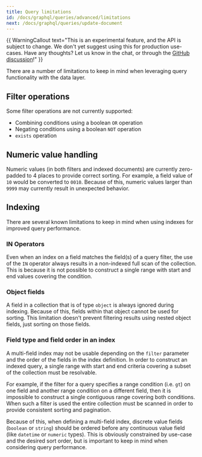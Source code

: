 ```yaml
---
title: Query limitations
id: /docs/graphql/queries/advanced/limitations
next: /docs/graphql/queries/update-document
---
```

{{ WarningCallout text="This is an experimental feature, and the API is subject to change. We don't yet suggest using this for production use-cases. Have any thoughts? Let us know in the chat, or through the [GitHub discussion](https://github.com/tinacms/tinacms/discussions/2811)!" }}

There are a number of limitations to keep in mind when leveraging query functionality with the data layer.

## Filter operations

Some filter operations are not currently supported:

- Combining conditions using a boolean `OR` operation
- Negating conditions using a boolean `NOT` operation
- `exists` operation

## Numeric value handling

Numeric values (in both filters and indexed documents) are currently zero-padded to 4 places to provide correct sorting. For example, a field value of `10` would be converted to `0010`. Because of this, numeric values larger than `9999` may currently result in unexpected behavior.

## Indexing

There are several known limitations to keep in mind when using indexes for improved query performance.

### IN Operators

Even when an index on a field matches the field(s) of a query filter, the use of the `IN` operator always results in a non-indexed full scan of the collection. This is because it is not possible to construct a single range with start and end values covering the condition. 

### Object fields

A field in a collection that is of type `object` is always ignored during indexing. Because of this, fields within that object cannot be used for sorting. This limitation doesn't prevent filtering results using nested object fields, just sorting on those fields.

### Field type and field order in an index

A multi-field index may not be usable depending on the `filter` parameter and the order of the fields in the index definition. In order to construct an indexed query, a single range with start and end criteria covering a subset of the collection must be resolvable.

For example, if the filter for a query specifies a range condition (i.e. `gt`) on one field and another range condition on a different field, then it is impossible to construct a single contiguous range covering both conditions. When such a filter is used the entire collection must be scanned in order to provide consistent sorting and pagination.

Because of this, when defining a multi-field index, discrete value fields (`boolean` or `string`) should be ordered before any continuous value field (like `datetime` or `numeric` types). This is obviously constrained by use-case and the desired sort order, but is important to keep in mind when considering query performance.        
